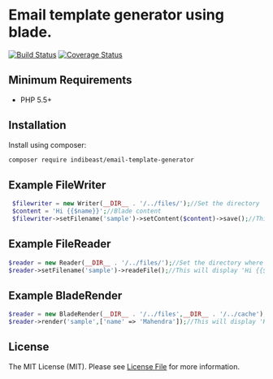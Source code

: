 # Email template generator using blade.
[![Build Status](https://travis-ci.org/indibeast/email-template-generator.svg?branch=master)](https://travis-ci.org/indibeast/email-template-generator)
[![Coverage Status](https://coveralls.io/repos/indibeast/email-template-generator/badge.svg?branch=master&service=github)](https://coveralls.io/github/indibeast/email-template-generator?branch=master)

## Minimum Requirements ##

- PHP 5.5+

Installation
------------

Install using composer:

```bash
composer require indibeast/email-template-generator
```

## Example FileWriter
```php
 $filewriter = new Writer(__DIR__ . '/../files/');//Set the directory
 $content = 'Hi {{$name}}';//Blade content
 $filewriter->setFilename('sample')->setContent($content)->save();//This will create sample.blade.php file in the given location.
 ```
## Example FileReader
 ```php
 $reader = new Reader(__DIR__ . '/../files/');//Set the directory where blade files located.
 $reader->setFilename('sample')->readeFile();//This will display 'Hi {{$name}}'.
 ```
## Example BladeRender
 ```php
 $reader = new BladeRender(__DIR__ . '/../files',__DIR__ . '/../cache');//Set views nad cache folder for blade files.
 $reader->render('sample',['name' => 'Mahendra']);//This will display 'Hi Mahendra'.
 ```
## License

The MIT License (MIT). Please see [License File](https://github.com/indibeast/email-template/blob/master/LICENSE) for more information.


